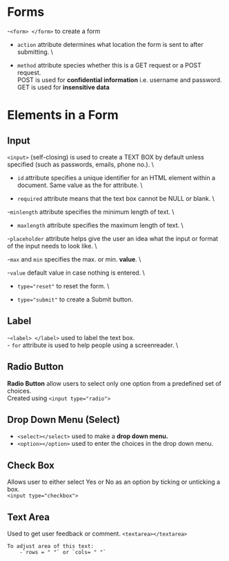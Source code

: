 # Forms
-`<form> </form>` to create a form

- `action` attribute determines what location the form is sent to after submitting. \

- `method` attribute species whether this is a GET request or a POST request. \
POST is used for **confidential information** i.e. username and password.\
GET is used for **insensitive data**

# Elements in a Form

## Input 
`<input>` (self-closing) is used to create a TEXT BOX by default unless specified (such as passwords, emails, phone no.). \

- `id` attribute specifies a unique identifier for an HTML element within a document. Same value as the for attribute. \ 

- `required` attribute means that the text box cannot be NULL or blank. \

-`minlength` attribute specifies the minimum length of text. \

- `maxlength` attribute specifies the maximum length of text. \

-`placeholder` attribute helps give the user an idea what the input or format of the input needs to look like. \

-`max` and `min` specifies the max. or min. **value**. \

-`value` default value in case nothing is entered. \

- `type="reset"` to reset the form. \

- `type="submit"` to create a Submit button.

## Label

-`<label> </label>` used to label the text box. \
    - `for` attribute is used to help people using a screenreader. \

## Radio Button
**Radio Button**  allow users to select only one option from a predefined set of choices. \
    Created using `<input type="radio">`


## Drop Down Menu (Select)
- `<select></select>` used to make a **drop down menu.**
- `<option></option>` used to enter the choices in the drop down menu.

## Check Box
Allows user to either select Yes or No as an option by ticking or unticking a box.\
    `<input type="checkbox">`

## Text Area
Used to get user feedback or comment.
    `<textarea></textarea>`

    To adjust area of this text:
        -`rows = " "` or `cols= " "`